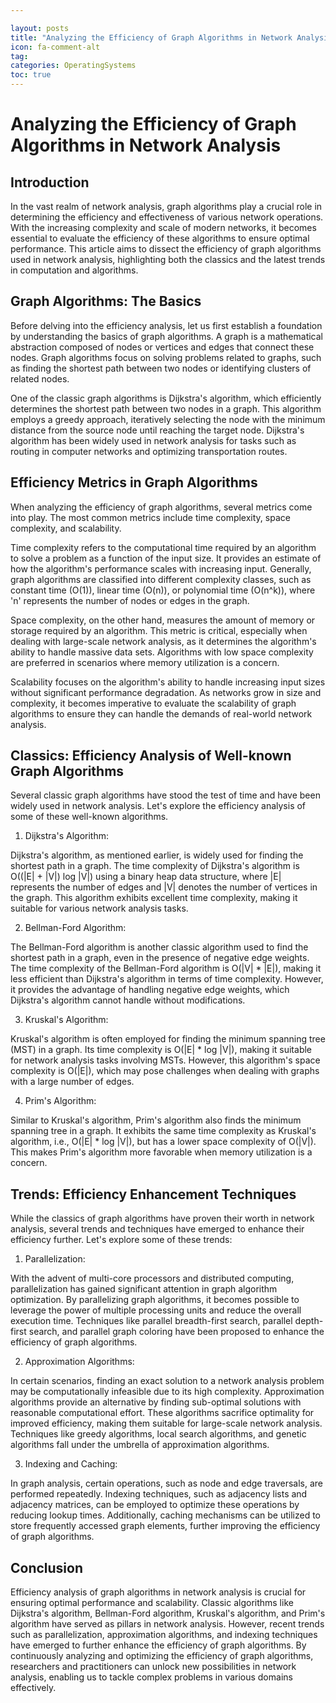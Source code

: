 ```yaml
---

layout: posts
title: "Analyzing the Efficiency of Graph Algorithms in Network Analysis"
icon: fa-comment-alt
tag:      
categories: OperatingSystems
toc: true
---
```




# Analyzing the Efficiency of Graph Algorithms in Network Analysis

## Introduction

In the vast realm of network analysis, graph algorithms play a crucial role in determining the efficiency and effectiveness of various network operations. With the increasing complexity and scale of modern networks, it becomes essential to evaluate the efficiency of these algorithms to ensure optimal performance. This article aims to dissect the efficiency of graph algorithms used in network analysis, highlighting both the classics and the latest trends in computation and algorithms.

## Graph Algorithms: The Basics

Before delving into the efficiency analysis, let us first establish a foundation by understanding the basics of graph algorithms. A graph is a mathematical abstraction composed of nodes or vertices and edges that connect these nodes. Graph algorithms focus on solving problems related to graphs, such as finding the shortest path between two nodes or identifying clusters of related nodes.

One of the classic graph algorithms is Dijkstra's algorithm, which efficiently determines the shortest path between two nodes in a graph. This algorithm employs a greedy approach, iteratively selecting the node with the minimum distance from the source node until reaching the target node. Dijkstra's algorithm has been widely used in network analysis for tasks such as routing in computer networks and optimizing transportation routes.

## Efficiency Metrics in Graph Algorithms

When analyzing the efficiency of graph algorithms, several metrics come into play. The most common metrics include time complexity, space complexity, and scalability.

Time complexity refers to the computational time required by an algorithm to solve a problem as a function of the input size. It provides an estimate of how the algorithm's performance scales with increasing input. Generally, graph algorithms are classified into different complexity classes, such as constant time (O(1)), linear time (O(n)), or polynomial time (O(n^k)), where 'n' represents the number of nodes or edges in the graph.

Space complexity, on the other hand, measures the amount of memory or storage required by an algorithm. This metric is critical, especially when dealing with large-scale network analysis, as it determines the algorithm's ability to handle massive data sets. Algorithms with low space complexity are preferred in scenarios where memory utilization is a concern.

Scalability focuses on the algorithm's ability to handle increasing input sizes without significant performance degradation. As networks grow in size and complexity, it becomes imperative to evaluate the scalability of graph algorithms to ensure they can handle the demands of real-world network analysis.

## Classics: Efficiency Analysis of Well-known Graph Algorithms

Several classic graph algorithms have stood the test of time and have been widely used in network analysis. Let's explore the efficiency analysis of some of these well-known algorithms.

1. Dijkstra's Algorithm:

Dijkstra's algorithm, as mentioned earlier, is widely used for finding the shortest path in a graph. The time complexity of Dijkstra's algorithm is O((|E| + |V|) log |V|) using a binary heap data structure, where |E| represents the number of edges and |V| denotes the number of vertices in the graph. This algorithm exhibits excellent time complexity, making it suitable for various network analysis tasks.

2. Bellman-Ford Algorithm:

The Bellman-Ford algorithm is another classic algorithm used to find the shortest path in a graph, even in the presence of negative edge weights. The time complexity of the Bellman-Ford algorithm is O(|V| * |E|), making it less efficient than Dijkstra's algorithm in terms of time complexity. However, it provides the advantage of handling negative edge weights, which Dijkstra's algorithm cannot handle without modifications.

3. Kruskal's Algorithm:

Kruskal's algorithm is often employed for finding the minimum spanning tree (MST) in a graph. Its time complexity is O(|E| * log |V|), making it suitable for network analysis tasks involving MSTs. However, this algorithm's space complexity is O(|E|), which may pose challenges when dealing with graphs with a large number of edges.

4. Prim's Algorithm:

Similar to Kruskal's algorithm, Prim's algorithm also finds the minimum spanning tree in a graph. It exhibits the same time complexity as Kruskal's algorithm, i.e., O(|E| * log |V|), but has a lower space complexity of O(|V|). This makes Prim's algorithm more favorable when memory utilization is a concern.

## Trends: Efficiency Enhancement Techniques

While the classics of graph algorithms have proven their worth in network analysis, several trends and techniques have emerged to enhance their efficiency further. Let's explore some of these trends:

1. Parallelization:

With the advent of multi-core processors and distributed computing, parallelization has gained significant attention in graph algorithm optimization. By parallelizing graph algorithms, it becomes possible to leverage the power of multiple processing units and reduce the overall execution time. Techniques like parallel breadth-first search, parallel depth-first search, and parallel graph coloring have been proposed to enhance the efficiency of graph algorithms.

2. Approximation Algorithms:

In certain scenarios, finding an exact solution to a network analysis problem may be computationally infeasible due to its high complexity. Approximation algorithms provide an alternative by finding sub-optimal solutions with reasonable computational effort. These algorithms sacrifice optimality for improved efficiency, making them suitable for large-scale network analysis. Techniques like greedy algorithms, local search algorithms, and genetic algorithms fall under the umbrella of approximation algorithms.

3. Indexing and Caching:

In graph analysis, certain operations, such as node and edge traversals, are performed repeatedly. Indexing techniques, such as adjacency lists and adjacency matrices, can be employed to optimize these operations by reducing lookup times. Additionally, caching mechanisms can be utilized to store frequently accessed graph elements, further improving the efficiency of graph algorithms.

## Conclusion

Efficiency analysis of graph algorithms in network analysis is crucial for ensuring optimal performance and scalability. Classic algorithms like Dijkstra's algorithm, Bellman-Ford algorithm, Kruskal's algorithm, and Prim's algorithm have served as pillars in network analysis. However, recent trends such as parallelization, approximation algorithms, and indexing techniques have emerged to further enhance the efficiency of graph algorithms. By continuously analyzing and optimizing the efficiency of graph algorithms, researchers and practitioners can unlock new possibilities in network analysis, enabling us to tackle complex problems in various domains effectively.